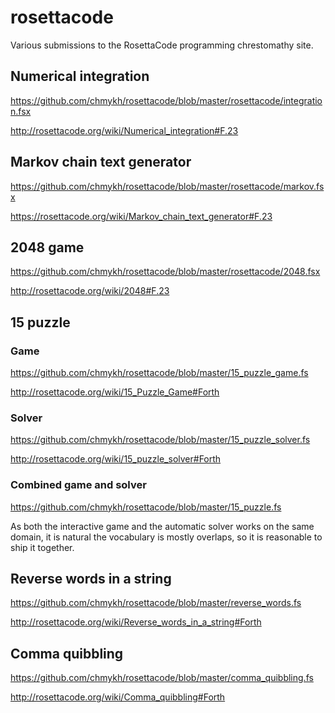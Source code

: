# rosettacode
Various submissions to the RosettaCode programming chrestomathy site.

## Numerical integration

https://github.com/chmykh/rosettacode/blob/master/rosettacode/integration.fsx

http://rosettacode.org/wiki/Numerical_integration#F.23

## Markov chain text generator

https://github.com/chmykh/rosettacode/blob/master/rosettacode/markov.fsx

https://rosettacode.org/wiki/Markov_chain_text_generator#F.23

## 2048 game

https://github.com/chmykh/rosettacode/blob/master/rosettacode/2048.fsx

http://rosettacode.org/wiki/2048#F.23

## 15 puzzle 

### Game

https://github.com/chmykh/rosettacode/blob/master/15_puzzle_game.fs

http://rosettacode.org/wiki/15_Puzzle_Game#Forth

### Solver

https://github.com/chmykh/rosettacode/blob/master/15_puzzle_solver.fs

http://rosettacode.org/wiki/15_puzzle_solver#Forth

### Combined game and solver

https://github.com/chmykh/rosettacode/blob/master/15_puzzle.fs

As both the interactive game and the automatic solver works on the same domain, it is natural the vocabulary is mostly overlaps, so it is reasonable to ship it together.

## Reverse words in a string

https://github.com/chmykh/rosettacode/blob/master/reverse_words.fs

http://rosettacode.org/wiki/Reverse_words_in_a_string#Forth

## Comma quibbling

https://github.com/chmykh/rosettacode/blob/master/comma_quibbling.fs

http://rosettacode.org/wiki/Comma_quibbling#Forth

